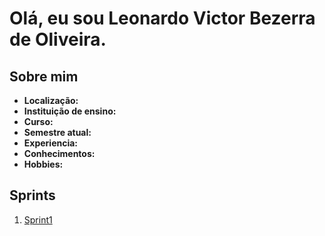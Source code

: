 # **Olá, eu sou Leonardo Victor Bezerra de Oliveira.**

## Sobre mim











- **Localização:**
- **Instituição de ensino:**
- **Curso:**
- **Semestre atual:**
- **Experiencia:**
- **Conhecimentos:**
- **Hobbies:**

## Sprints
1. [Sprint1](https://github.com/L3onVictor/PB-LEONARDO-OLIVEIRA/tree/main/Sprint1)